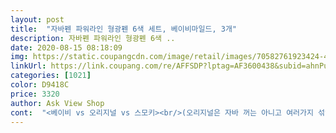 ```yaml
---
layout: post 
title:  "자바펜 파워라인 형광펜 6색 세트, 베이비마일드, 3개" 
description: 자바펜 파워라인 형광펜 6색 ..
date: 2020-08-15 08:18:09 
img: https://static.coupangcdn.com/image/retail/images/70582761923424-432a5e2b-0900-418a-8c87-0d7f60b48db4.jpg 
linkUrl: https://link.coupang.com/re/AFFSDP?lptag=AF3600438&subid=ahnPublicAsk&pageKey=25914244&itemId=100816401&vendorItemId=3186003851&traceid=V0-113-ef229573858151f9 
categories: [1021] 
color: D9418C 
price: 3320 
author: Ask View Shop 
cont:  "<베이비 vs 오리지널 vs 스모키><br/>(오리지널은 자바 꺼는 아니고 여러가지 섞였어요)<br/>마일드 컬러들은 원래<br/>12색 세트로 된 걸 사서 쓰다가<br/>3세트 매우 저렴한 가격에 구입했네요.<br/> 굿굿!<br/><br/>겨우 한세트 건졌습니다.<br/><br/>그 다음 더 중요한 내용 2차로 체크할 때<br/>그렇게 쓰니 형광으로 떡칠될 일이 적어져서<br/>그치만 칼라는 너무 예뻐서 여러번 긋더라도 잘 쓰고 있더라구요.<br/> 그건 저도 마찬가지고... <br/> ㅋㅋㅋ 사진 속에 첫번째는 한두번 그은거고 두번짼 여러번 그은거에요.<br/><br/>너무 눈이 피곤해 있었는데 이건<br/>너무 진해서 뒷장 비치는 것보다는 괜찮은 것 같은데 그래도 한번씩 답답해요.<br/> 참고하셔용<br/>눈이 덜 피곤하고 쓰기 좋아요ㅇㅇ//<br/>늘 야광 네온사인같은 눈부신 형광펜에<br/>다들 목적에 맞게 보고 구입하시겠지만<br/>딸내미한테 2세트 뺏기고 제건<br/>마일드 말고, 오리지널 따로 있어요ㅇㅇ!<br/>무척 행복합니다.<br/><br/>베이비 컬러 형광감 미리 확인하시고 알뜰구매하세용!<br/>베이비는 여리여리한 파스텔톤의 형광색이고<br/>베이비를 더 많이 쓰게돼서 이 세트만 따로 주문했습니다.<br/><br/>보통 쓰는 형광형광한 형광펜 찾으시는 거라면<br/>비교 사진도 첨부했으니 선택에 도움 되길 바랍니다.<br/><br/>색상이 너무 고급지군요.<br/><br/>스모키는 탁도가 있는 색들이에요<br/>스모키마일드 너무 맘에 들어요!<br/>스모키마일드도 있는 김에<br/>아주 맘에 드는 제품 찾아서<br/>연할거라는 알고 사긴 했는데 너무 연해요.<br/> 쓸데마다 답답한 기운이 스멀스멀 올라옵니다.<br/> ㅋ 올해 고딩이 된 녀석한테 한 세트 줬는데 겉의 칼라보고 너무 좋아하더라구요.<br/> 하지만 실제로 써보곤 너무 연하다고... <br/> ㅋㅋㅋ 저랑 같은 말을... <br/><br/>오리지널 형광형광을 쓰고있어요.<br/><br/>온 식구가 너무 좋아하네요<br/>완전 고 퀄리티 입니다.<br/><br/>우리나라 제품 너무 좋네요.<br/><br/>우와! 이렇게 고상한 형광펜이라니!<br/>이 제품 마음에 안 드실 거예요... <br/><br/>자랑스런 메이드인 코리아 입니다.<br/><br/>자바펜 스모키마일드 강추입니다!<br/>저는 베이비처럼 연한 색으로 한 번 체크하고<br/>저렴한 금액에 3세트나!<br/>전에 자바 베이비마일드+스모키마일드<br/>진짜 펜 케이스 만큼의 색깔만 나오면 좋겠는데 그렇지 않아요.<br/> 너무 연해요.<br/> 그나마 나오는 색도 있는데 어떤건 발랐는지 안 발랐는지 가까이 가서 봐야할 정도예요.<br/><br/>형광기가 적은 그야말로 마일드한 애들이라<br/>" 
---
```

